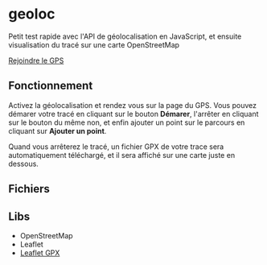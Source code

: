 # geoloc
Petit test rapide avec l'API de géolocalisation en JavaScript, et ensuite visualisation du tracé sur une carte OpenStreetMap

[Rejoindre le GPS](https://bigaston.github.io/geoloc/gps.html)

## Fonctionnement
Activez la géolocalisation et rendez vous sur la page du GPS. Vous pouvez démarer votre tracé en cliquant sur le bouton **Démarer**, l'arrêter en cliquant sur le bouton du même non, et enfin ajouter un point sur le parcours en cliquant sur **Ajouter un point**.

Quand vous arrêterez le tracé, un fichier GPX de votre trace sera automatiquement téléchargé, et il sera affiché sur une carte juste en dessous.

## Fichiers

## Libs
- OpenStreetMap
- Leaflet
- [Leaflet GPX](https://github.com/mpetazzoni/leaflet-gpx)
